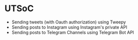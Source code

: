 # UTSoC
+ Sending tweets (with Oauth authorization) using Tweepy
+ Sending posts to Instagram using Instagram's private API
+ Sending posts to Telegram Channels using Telegram Bot API
